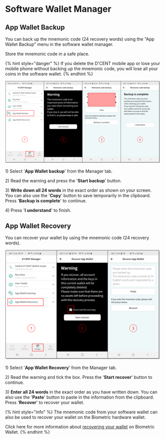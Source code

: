 # Software Wallet Manager

## App Wallet Backup

You can back up the mnemonic code \(24 recovery words\) using the "App Wallet Backup" menu in the software wallet manager. 

Store the mnemonic code in a safe place.

{% hint style="danger" %}
If you delete the D'CENT mobile app or lose your mobile phone without backing up the mnemonic code, you will lose all your coins in the software wallet.
{% endhint %}

![](../../.gitbook/assets/1%20%282%29.png)

1\) Select '**App Wallet backup**' from the Manager tab.

2\) Read the warning and press the '**Start backup**' button.

3\) **Write down all 24 words** in the exact order as shown on your screen.  You can also use the '**Copy**' button to save temporarily in the clipboard. Press '**Backup is complete**' to continue. 

4\) Press '**I understand**' to finish.

## App Wallet Recovery

You can recover your wallet by using the mnemonic code \(24 recovery words\).

![](../../.gitbook/assets/2%20%282%29.png)

1\) Select '**App Wallet Recovery**' from the Manager tab.

2\) Read the warning and tick the box. Press the '**Start recover**' button to continue.

3\) **Enter all 24 words** in the exact order as you have written down. You can also use the '**Paste**' button to paste in the information from the clipboard. Press '**Recover**' to recover your wallet. 

{% hint style="info" %}
The mnemonic code from your software wallet can also be used to recover your wallet on the Biometric hardware wallet.   
  
Click here for more information about [recovering your wallet](../../biometric-wallet/recovery.md) on Biometric Wallet.
{% endhint %}



